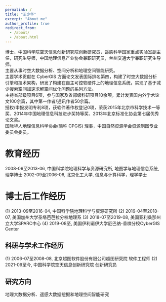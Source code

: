 ```yaml
---
permalink: /
title: "王少华"
excerpt: "About me"
author_profile: true
redirect_from: 
  - /about/
  - /about.html
---
```


博士，中国科学院空天信息创新研究院创新研究员，遥感科学国家重点实验室副主任，研究生导师，中国地理信息产业协会兼职研究员，兰州交通大学兼职研究生导师。  
主要从事时空大数据分析、空间分析和地理空间智能研究。  
主要学术贡献在 CyberGIS 方面论文发表国际排名第四，构建了时空大数据分析引擎和技术架构，研发了构建在自主可控软硬件上的地理信息系统，实现了基于减少搜索空间加速求解空间优化问题的系列方法。  
主持省部级项目6项，参与国家及省部级科研项目10余项，累计发表国内外学术论文100余篇，其中第一作者/通讯作者50余篇。  
授权/申报发明专利8项，获软件著作权登记0项，荣获2015年北京市科学技术一等奖、2014年中国地理信息科技进步奖特等奖、2013年北京标准化协会第七届优秀论文奖。  
国际华人地理信息科学协会(简称 CPGIS) 理事，中国自然资源学会资源制图专业委员会委员。

教育经历
======
2008-09至2013-06, 中国科学院地理科学与资源研究所, 地图学与地理信息系统, 理学博士
2002-09至2006-06, 北京化工大学, 信息与计算科学，理学学士

博士后工作经历
======
(1) 2013-09至2016-04, 中国科学院地理科学与资源研究所
(2) 2016-04至2018-07, 美国加州大学圣塔芭芭拉分校地理系
(3) 2018-07至2019-08, 美国亚利桑那州立大学SPARC中心
(4) 2019-08至, 美国伊利诺伊大学厄巴纳-香槟分校CyberGIS Center

科研与学术工作经历
------
(1) 2006-07至2008-08, 北京超图软件股份有限公司超图研究院 软件工程师
(2) 2021-09至今, 中国科学院空天信息创新研究院 创新研究员


研究方向
------
地理大数据分析、遥感大数据挖掘和地理空间智能研究

